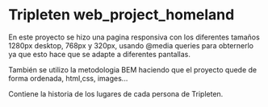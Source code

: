 # Tripleten web_project_homeland

En este proyecto se hizo una pagina responsiva con los diferentes tamaños 1280px desktop, 768px y 320px, usando @media queries para obternerlo ya que esto hace que se adapte a diferentes pantallas.

También se utilizo la metodologia BEM haciendo que el proyecto quede de forma ordenada, html,css, images...

Contiene la historia de los lugares de cada persona de Tripleten.
